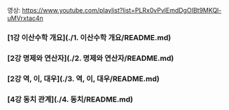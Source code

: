 영상: https://www.youtube.com/playlist?list=PLRx0vPvlEmdDgOIBt9MKQl-uMVrxtac4n

### [1강 이산수학 개요](./1. 이산수학 개요/README.md)

### [2강 명제와 연산자](./2. 명제와 연산자/README.md)

### [2강 역, 이, 대우](./3. 역, 이, 대우/README.md)

### [4강 동치 관계](./4. 동치/README.md)
